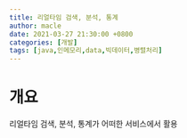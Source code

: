 ```yaml
---
title: 리얼타임 검색, 분석, 통계 
author: macle
date: 2021-03-27 21:30:00 +0800
categories: [개발]
tags: [java,인메모리,data,빅데이터,병렬처리]
---
```


# 개요
리얼타임 검색, 분석, 통계가 어떠한 서비스에서 활용
